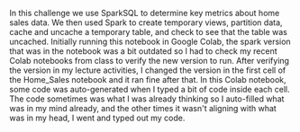 In this challenge we use SparkSQL to determine key metrics about home sales data. We then used Spark to create temporary views, partition data, cache and uncache a temporary table, and check to see that the table was uncached. Initially running this notebook in Google Colab, the spark version that was in the notebook was a bit outdated so I had to check my recent Colab notebooks from class to verify the new version to run. After verifying the version in my lecture activities, I changed the version in the first cell of the Home_Sales notebook and it ran fine after that. In this Colab notebook, some code was auto-generated when I typed a bit of code inside each cell. The code sometimes was what I was already thinking so I auto-filled what was in my mind already, and the other times it wasn't aligning with what was in my head, I went and typed out my code.
